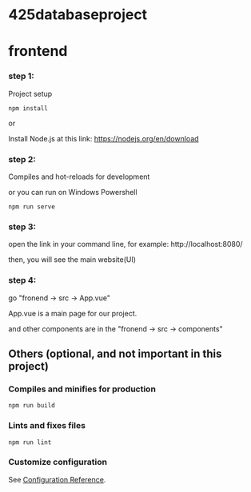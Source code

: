# 425databaseproject
# frontend

### step 1:
Project setup
```
npm install
```
or

Install Node.js at this link:
https://nodejs.org/en/download 

### step 2: 
Compiles and hot-reloads for development

or you can run on Windows Powershell
```
npm run serve
```

### step 3:
open the link in your command line, for example: http://localhost:8080/

then, you will see the main website(UI)

### step 4:
go "fronend -> src -> App.vue"

App.vue is a main page for our project.

and other components are in the "fronend -> src -> components"


## Others (optional, and not important in this project)
### Compiles and minifies for production
```
npm run build
```

### Lints and fixes files
```
npm run lint
```

### Customize configuration
See [Configuration Reference](https://cli.vuejs.org/config/).
